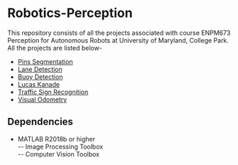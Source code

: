 # Robotics-Perception

This repository consists of all the projects associated with course ENPM673 Perception for Autonomous Robots at University of Maryland, College Park. All the projects are listed below-

- [Pins Segmentation](PinsSegmentation/README.md)
- [Lane Detection](LaneDetection/README.md)
- [Buoy Detection](BuoyDetection/README.md)
- [Lucas Kanade](LucasKanade/README.md)
- [Traffic Sign Recognition](TrafficSignRecognition/README.md)
- [Visual Odometry](VisualOdometry/README.md)

## Dependencies

- MATLAB R2018b or higher <br />
-- Image Processing Toolbox <br />
-- Computer Vision Toolbox <br />








 
